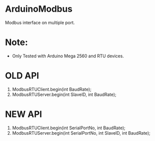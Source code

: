 # ArduinoModbus
Modbus interface on multiple port. 

# Note:
- Only Tested with Arduino Mega 2560 and RTU devices.

# OLD API
1. ModbusRTUClient.begin(int BaudRate);
2. ModbusRTUServer.begin(int SlaveID, int BaudRate);

# NEW API
1. ModbusRTUClient.begin(int SerialPortNo, int BaudRate);
2. ModbusRTUServer.begin(int SerialPortNo, int SlaveID, int BaudRate);


